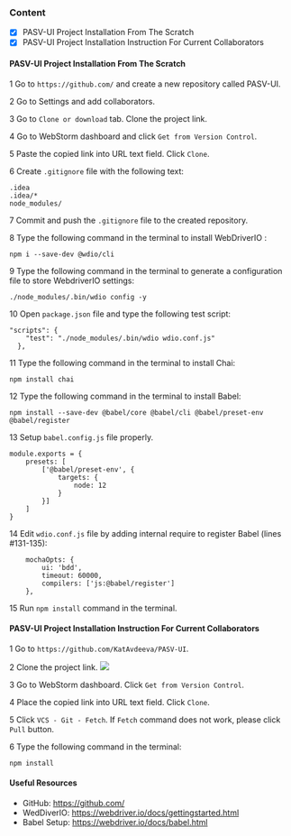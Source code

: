 ### Content 
* [x] PASV-UI Project Installation From The Scratch
* [x] PASV-UI Project Installation Instruction For Current Collaborators

#### PASV-UI Project Installation From The Scratch 
1 Go to `https://github.com/` and create a new repository called PASV-UI.

2 Go to Settings and add collaborators. 

3 Go to `Clone or download` tab. Clone the project link.

4 Go to WebStorm dashboard and click `Get from Version Control`.

5 Paste the copied link into URL text field. Click `Clone`.

6 Create `.gitignore` file with the following text: 
````
.idea
.idea/*
node_modules/
````
7 Commit and push the `.gitignore` file to the created repository. 

8 Type the following command in the terminal to install WebDriverIO : 
```
npm i --save-dev @wdio/cli
``` 
9 Type the following command in the terminal to generate a configuration file to store WebdriverIO settings: 
```
./node_modules/.bin/wdio config -y
```
10 Open `package.json` file and type the following test script: 
````
"scripts": {
    "test": "./node_modules/.bin/wdio wdio.conf.js"
  },
````
11 Type the following command in the terminal to install Chai: 
````
npm install chai
````
12 Type the following command in the terminal to install Babel:
````
npm install --save-dev @babel/core @babel/cli @babel/preset-env @babel/register
```` 
13 Setup `babel.config.js` file properly.
````
module.exports = {
    presets: [
        ['@babel/preset-env', {
            targets: {
                node: 12
            }
        }]
    ]
}
````
14 Edit `wdio.conf.js` file by adding internal require to register Babel (lines #131-135):
````
    mochaOpts: {
        ui: 'bdd',
        timeout: 60000,
        compilers: ['js:@babel/register']
    },
````
15 Run `npm install` command in the terminal. 
 
#### PASV-UI Project Installation Instruction For Current Collaborators 

1 Go to `https://github.com/KatAvdeeva/PASV-UI`.

2 Clone the project link. 
![](docs/images/GH_Clone.png)

3 Go to WebStorm dashboard. Click `Get from Version Control`.

4 Place the copied link into URL text field. Click `Clone`.

5 Click `VCS - Git - Fetch`. If `Fetch` command does not work, please click `Pull` button. 

6 Type the following command in the terminal: 
````
npm install
````
 

#### Useful Resources
* GitHub: https://github.com/
* WedDiverIO: https://webdriver.io/docs/gettingstarted.html
* Babel Setup: https://webdriver.io/docs/babel.html

